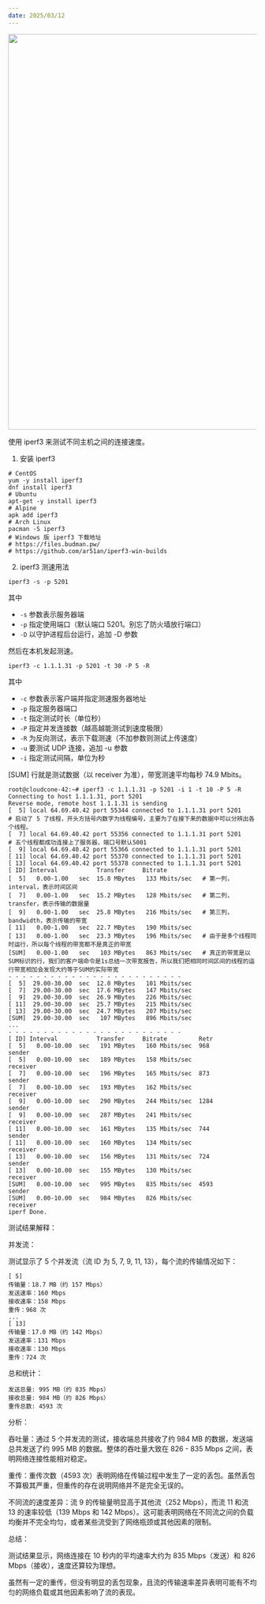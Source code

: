 ```yaml
---
date: 2025/03/12
---
```


<img src="https://data.skywangdev.com/blog/S-10.jpeg" width="800" />


使用 iperf3 来测试不同主机之间的连接速度。

1.  安装 iperf3

```
# CentOS
yum -y install iperf3
dnf install iperf3
# Ubuntu
apt-get -y install iperf3
# Alpine
apk add iperf3
# Arch Linux
pacman -S iperf3
# Windows 版 iperf3 下载地址
# https://files.budman.pw/
# https://github.com/ar51an/iperf3-win-builds
```

2.  iperf3 测速用法

```
iperf3 -s -p 5201
```

其中

+   `-s` 参数表示服务器端
+   `-p` 指定使用端口（默认端口 5201。别忘了防火墙放行端口）
+   `-D` 以守护进程后台运行，追加 -D 参数

然后在本机发起测速。

```
iperf3 -c 1.1.1.31 -p 5201 -t 30 -P 5 -R
```

其中

+   `-c` 参数表示客户端并指定测速服务器地址
+   `-p` 指定服务器端口
+   `-t` 指定测试时长（单位秒）
+   `-P` 指定并发连接数（越高越能测试到速度极限）
+   `-R` 为反向测试，表示下载测速（不加参数则测试上传速度）
+   `-u` 要测试 UDP 连接，追加 -u 参数
+   `-i` 指定测试间隔，单位为秒

\[SUM\] 行就是测试数据（以 receiver 为准），带宽测速平均每秒 74.9 Mbits。

```
root@cloudcone-42:~# iperf3 -c 1.1.1.31 -p 5201 -i 1 -t 10 -P 5 -R
Connecting to host 1.1.1.31, port 5201
Reverse mode, remote host 1.1.1.31 is sending
[  5] local 64.69.40.42 port 55344 connected to 1.1.1.31 port 5201    # 启动了 5 了线程，开头方括号内数字为线程编号，主要为了在接下来的数据中可以分辨出各个线程。
[  7] local 64.69.40.42 port 55356 connected to 1.1.1.31 port 5201    # 五个线程都成功连接上了服务器，端口号默认5001
[  9] local 64.69.40.42 port 55366 connected to 1.1.1.31 port 5201
[ 11] local 64.69.40.42 port 55370 connected to 1.1.1.31 port 5201
[ 13] local 64.69.40.42 port 55378 connected to 1.1.1.31 port 5201
[ ID] Interval           Transfer     Bitrate
[  5]   0.00-1.00   sec  15.8 MBytes   133 Mbits/sec   # 第一列，interval，表示时间区间    
[  7]   0.00-1.00   sec  15.2 MBytes   128 Mbits/sec   # 第二列，transfer，表示传输的数据量             
[  9]   0.00-1.00   sec  25.8 MBytes   216 Mbits/sec   # 第三列，bandwidth，表示传输的带宽
[ 11]   0.00-1.00   sec  22.7 MBytes   190 Mbits/sec   
[ 13]   0.00-1.00   sec  23.3 MBytes   196 Mbits/sec   # 由于是多个线程同时运行，所以每个线程的带宽都不是真正的带宽
[SUM]   0.00-1.00   sec   103 MBytes   863 Mbits/sec   # 真正的带宽是以SUM标识的行，我们的客户端命令是1s总结一次带宽报告，所以我们把相同时间区间的线程的运行带宽相加会发现大约等于SUM的实际带宽
- - - - - - - - - - - - - - - - - - - - - - - - -
[  5]  29.00-30.00  sec  12.0 MBytes   101 Mbits/sec                  
[  7]  29.00-30.00  sec  17.6 MBytes   147 Mbits/sec                  
[  9]  29.00-30.00  sec  26.9 MBytes   226 Mbits/sec                  
[ 11]  29.00-30.00  sec  25.7 MBytes   215 Mbits/sec                  
[ 13]  29.00-30.00  sec  24.7 MBytes   207 Mbits/sec                  
[SUM]  29.00-30.00  sec   107 MBytes   896 Mbits/sec 
...                 
- - - - - - - - - - - - - - - - - - - - - - - - -
[ ID] Interval           Transfer     Bitrate         Retr
[  5]   0.00-10.00  sec   191 MBytes   160 Mbits/sec  968             sender
[  5]   0.00-10.00  sec   189 MBytes   158 Mbits/sec                  receiver
[  7]   0.00-10.00  sec   196 MBytes   165 Mbits/sec  873             sender
[  7]   0.00-10.00  sec   193 MBytes   162 Mbits/sec                  receiver
[  9]   0.00-10.00  sec   290 MBytes   244 Mbits/sec  1284             sender
[  9]   0.00-10.00  sec   287 MBytes   241 Mbits/sec                  receiver
[ 11]   0.00-10.00  sec   161 MBytes   135 Mbits/sec  744             sender
[ 11]   0.00-10.00  sec   160 MBytes   134 Mbits/sec                  receiver
[ 13]   0.00-10.00  sec   156 MBytes   131 Mbits/sec  724             sender
[ 13]   0.00-10.00  sec   155 MBytes   130 Mbits/sec                  receiver
[SUM]   0.00-10.00  sec   995 MBytes   835 Mbits/sec  4593             sender
[SUM]   0.00-10.00  sec   984 MBytes   826 Mbits/sec                  receiver
iperf Done.
```

测试结果解释：

并发流：

测试显示了 5 个并发流（流 ID 为 5, 7, 9, 11, 13），每个流的传输情况如下：

```
[ 5]
传输量：18.7 MB（约 157 Mbps）
发送速率：160 Mbps
接收速率：158 Mbps
重传：968 次
...
[ 13]
传输量：17.0 MB（约 142 Mbps）
发送速率：131 Mbps
接收速率：130 Mbps
重传：724 次
```

总和统计：

```
发送总量: 995 MB（约 835 Mbps）
接收总量: 984 MB（约 826 Mbps）
重传总数: 4593 次
```

分析：

吞吐量：通过 5 个并发流的测试，接收端总共接收了约 984 MB 的数据，发送端总共发送了约 995 MB 的数据。整体的吞吐量大致在 826 - 835 Mbps 之间，表明网络连接性能相对稳定。

重传：重传次数（4593 次）表明网络在传输过程中发生了一定的丢包。虽然丢包不算极其严重，但重传的存在说明网络并不是完全无误的。

不同流的速度差异：流 9 的传输量明显高于其他流（252 Mbps），而流 11 和流 13 的速率较低（139 Mbps 和 142 Mbps）。这可能表明网络在不同流之间的负载均衡并不完全均匀，或者某些流受到了网络瓶颈或其他因素的限制。

总结：

测试结果显示，网络连接在 10 秒内的平均速率大约为 835 Mbps（发送）和 826 Mbps（接收），速度还算较为理想。

虽然有一定的重传，但没有明显的丢包现象，且流的传输速率差异表明可能有不均匀的网络负载或其他因素影响了流的表现。
